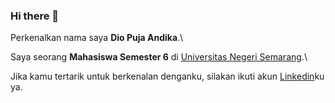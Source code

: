 ### Hi there 👋

Perkenalkan nama saya **Dio Puja Andika**.\

Saya seorang **Mahasiswa Semester 6** di [Universitas Negeri Semarang](https://unnes.ac.id/).\

Jika kamu tertarik untuk berkenalan denganku, silakan ikuti akun [Linkedin](https://www.linkedin.com/in/dio-puja-andika/)ku ya.

<!--
**Dpandika/dpandika** is a ✨ _special_ ✨ repository because its `README.md` (this file) appears on your GitHub profile.

Here are some ideas to get you started:

- 🔭 I’m currently working on ...
- 🌱 I’m currently learning ...
- 👯 I’m looking to collaborate on ...
- 🤔 I’m looking for help with ...
- 💬 Ask me about ...
- 📫 How to reach me: ...
- 😄 Pronouns: ...
- ⚡ Fun fact: ...
-->
